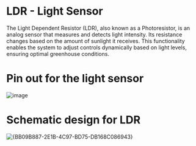 # LDR - Light Sensor
The Light Dependent Resistor (LDR), also known as a Photoresistor, is an analog sensor that measures and detects light intensity.
Its resistance changes based on the amount of sunlight it receives. 
This functionality enables the system to adjust controls dynamically based on light levels, ensuring optimal greenhouse conditions.

# Pin out for the light sensor
![image](https://github.com/user-attachments/assets/b811d5c0-e665-48db-b966-80fc5b2c3624)

# Schematic design for LDR
![{BB09B887-2E1B-4C97-BD75-DB168C086943}](https://github.com/user-attachments/assets/a3f58675-31db-4400-889f-5920b3b04441)
